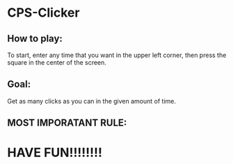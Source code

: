 # CPS-Clicker

## How to play:

To start, enter any time that you want in the upper left corner, then press the square in the center of the screen.

## Goal:

Get as many clicks as you can in the given amount of time. 

## MOST IMPORATANT RULE:

# HAVE FUN!!!!!!!!
